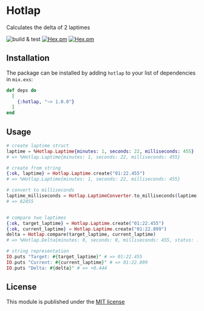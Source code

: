 # Hotlap

Calculates the delta of 2 laptimes

![build & test](https://github.com/pr0grammr/hotlap/workflows/build%20&%20test/badge.svg?branch=master)
<a href="https://hexdocs.pm/hotlap/1.0.0" target="_blank"><img alt="Hex.pm" src="https://img.shields.io/hexpm/dt/hotlap?color=yellow"></a>
<a href="https://hexdocs.pm/hotlap/1.0.0" target="_blank"><img alt="Hex.pm" src="https://img.shields.io/hexpm/v/hotlap"></a>

## Installation

The package can be installed by adding `hotlap` to your list of dependencies in `mix.exs`:

```elixir
def deps do
  [
    {:hotlap, "~> 1.0.0"}
  ]
end
```

## Usage

```elixir
# create laptime struct
laptime = %Hotlap.Laptime{minutes: 1, seconds: 22, milliseconds: 455}
# => %Hotlap.Laptime{minutes: 1, seconds: 22, milliseconds: 455}

# create from string
{:ok, laptime} = Hotlap.Laptime.create("01:22.455")
# => %Hotlap.Laptime{minutes: 1, seconds: 22, milliseconds: 455}

# convert to milliseconds
laptime_milliseconds = Hotlap.LaptimeConverter.to_milliseconds(laptime)
# => 82455


# compare two laptimes
{:ok, target_laptime} = Hotlap.Laptime.create("01:22.455")
{:ok, current_laptime} = Hotlap.Laptime.create("01:22.899")
delta = Hotlap.compare(target_laptime, current_laptime)
# => %Hotlap.Delta{minutes: 0, seconds: 0, milliseconds: 455, status: :behind}

# string representation
IO.puts "Target: #{target_laptime}" # => 01:22.455
IO.puts "Current: #{current_laptime}" # => 01:22.899
IO.puts "Delta: #{delta}" # => +0.444
```

## License 

This module is published under the <a href="https://github.com/pr0grammr/time-ago/blob/master/LICENSE">MIT license</a>


